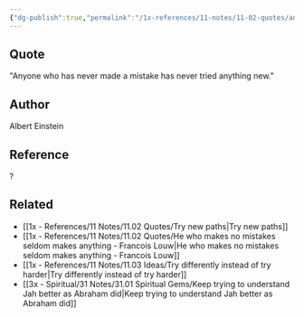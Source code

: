 ```yaml
---
{"dg-publish":true,"permalink":"/1x-references/11-notes/11-02-quotes/anyone-who-has-never-made-a-mistake-has-never-tried-anything-new-albert-einstein/","title":"Anyone who has never made a mistake has never tried anything new - Albert Einstein","dgShowBacklinks":false}
---
```



## Quote
"Anyone who has never made a mistake has never tried anything new."

## Author
Albert Einstein

## Reference
?

## Related
- [[1x - References/11 Notes/11.02 Quotes/Try new paths\|Try new paths]]
- [[1x - References/11 Notes/11.02 Quotes/He who makes no mistakes seldom makes anything - Francois Louw\|He who makes no mistakes seldom makes anything - Francois Louw]]
- [[1x - References/11 Notes/11.03 Ideas/Try differently instead of try harder\|Try differently instead of try harder]]
- [[3x - Spiritual/31 Notes/31.01 Spiritual Gems/Keep trying to understand Jah better as Abraham did\|Keep trying to understand Jah better as Abraham did]]
